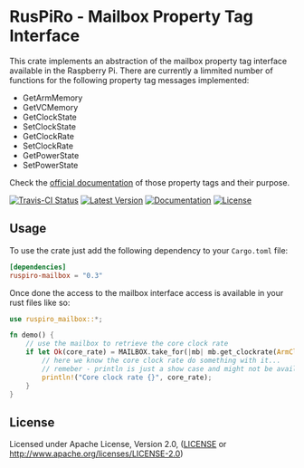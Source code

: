 # RusPiRo - Mailbox Property Tag Interface

This crate implements an abstraction of the mailbox property tag interface available in the Raspberry Pi.
There are currently a limmited number of functions for the following property tag messages implemented:
- GetArmMemory
- GetVCMemory
- GetClockState
- SetClockState
- GetClockRate
- SetClockRate
- GetPowerState
- SetPowerState

Check the [official documentation](https://github.com/raspberrypi/firmware/wiki/Mailbox-property-interface) of those property tags and their purpose.

[![Travis-CI Status](https://api.travis-ci.org/RusPiRo/ruspiro-mailbox.svg?branch=master)](https://travis-ci.org/RusPiRo/ruspiro-mailbox)
[![Latest Version](https://img.shields.io/crates/v/ruspiro-mailbox.svg)](https://crates.io/crates/ruspiro-mailbox)
[![Documentation](https://docs.rs/ruspiro-mailbox/badge.svg)](https://docs.rs/ruspiro-mailbox)
[![License](https://img.shields.io/crates/l/ruspiro-mailbox.svg)](https://github.com/RusPiRo/ruspiro-mailbox#license)


## Usage

To use the crate just add the following dependency to your ``Cargo.toml`` file:
```toml
[dependencies]
ruspiro-mailbox = "0.3"
```

Once done the access to the mailbox interface access is available in your rust files like so:
```rust
use ruspiro_mailbox::*;

fn demo() {
    // use the mailbox to retrieve the core clock rate
    if let Ok(core_rate) = MAILBOX.take_for(|mb| mb.get_clockrate(ArmClockId::Core)) {
        // here we know the core clock rate do something with it...
        // remeber - println is just a show case and might not be available in bare metal environment
        println!("Core clock rate {}", core_rate);
    }
}
```

## License
Licensed under Apache License, Version 2.0, ([LICENSE](LICENSE) or http://www.apache.org/licenses/LICENSE-2.0)
